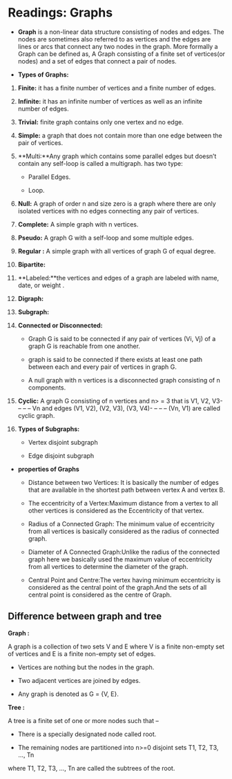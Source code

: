 # Readings: Graphs

- **Graph** is a non-linear data structure consisting of nodes and edges. The nodes are sometimes also referred to as vertices and the edges are lines or arcs that connect any two nodes in the graph. More formally a Graph can be defined as, A Graph consisting of a finite set of vertices(or nodes) and a set of edges that connect a pair of nodes.

- **Types of Graphs:**

1. **Finite:** it has a finite number of vertices and a finite number of edges. 

2. **Infinite:** it has an infinite number of vertices as well as an infinite number of edges.  

3. **Trivial:** finite graph contains only one vertex and no edge.

4. **Simple:** a graph that does not contain more than one edge between the pair of vertices. 

5. **Multi:**Any graph which contains some parallel edges but doesn’t contain any self-loop is called a multigraph. has two type:

     -  Parallel Edges.

     - Loop.

6. **Null:** A graph of order n and size zero is a graph where there are only isolated vertices with no edges connecting any pair of vertices.

7. **Complete:** A simple graph with n vertices.

8. **Pseudo:** A graph G with a self-loop and some multiple edges.

9. **Regular :** A simple graph with all vertices of graph G of equal degree.

10. **Bipartite:**

11. **Labeled:**the vertices and edges of a graph are labeled with name, date, or weight .

12. **Digraph:**

13. **Subgraph:**

14. **Connected or Disconnected:**

     - Graph G is said to be connected if any pair of vertices (Vi, Vj) of a graph G is reachable from one another.

     - graph is said to be connected if there exists at least one path between each and every pair of vertices in graph G.

     -  A null graph with n vertices is a disconnected graph consisting of n components.

15. **Cyclic:** A graph G consisting of n vertices and n> = 3 that is V1, V2, V3- – – – Vn and edges (V1, V2), (V2, V3), (V3, V4)- – – – (Vn, V1) are called cyclic graph. 

16. **Types of Subgraphs:**

     - Vertex disjoint subgraph

     - Edge disjoint subgraph

- **properties of Graphs**

     - Distance between two Vertices: It is basically the number of edges that are available in the shortest path between vertex A and vertex B.

     - The eccentricity of a Vertex:Maximum distance from a vertex to all other vertices is considered as the Eccentricity of that vertex. 

     - Radius of a Connected Graph: The minimum value of eccentricity from all vertices is basically considered as the radius of connected graph.



     - Diameter of A Connected Graph:Unlike the radius of the connected graph here we basically used the maximum value of eccentricity from all vertices to determine the diameter of the graph. 

     - Central Point and Centre:The vertex having minimum eccentricity is considered as the central point of the graph.And the sets of all central point is considered as the centre of Graph.

## Difference between graph and tree

**Graph :**

A graph is a collection of two sets V and E where V is a finite non-empty set of vertices and E is a finite non-empty set of edges.

- Vertices are nothing but the nodes in the graph.

- Two adjacent vertices are joined by edges.

- Any graph is denoted as G = {V, E}.

**Tree :**

A tree is a finite set of one or more nodes such that –

- There is a specially designated node called root.

- The remaining nodes are partitioned into n>=0 disjoint sets T1, T2, T3, …, Tn 

where T1, T2, T3, …, Tn are called the subtrees of the root.

     

    
